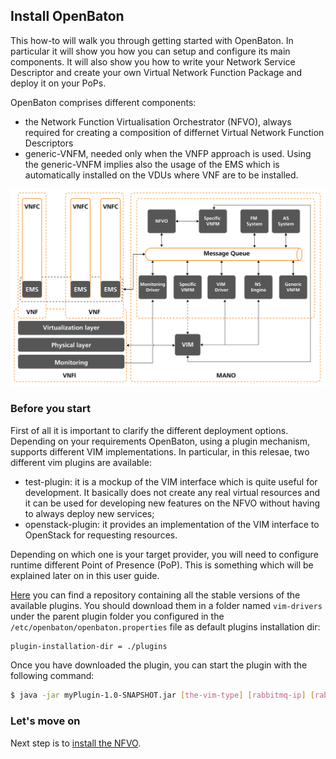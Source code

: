## Install OpenBaton

This how-to will walk you through getting started with OpenBaton. In particular it will show you how you can setup and configure its main components. It will also show you how to write your Network Service Descriptor and create your own Virtual Network Function Package and deploy it on your PoPs. 

OpenBaton comprises different components:

* the Network Function Virtualisation Orchestrator (NFVO), always required for creating a composition of differnet Virtual Network Function Descriptors
* generic-VNFM, needed only when the VNFP approach is used. Using the generic-VNFM implies also the usage of the EMS which is automatically installed on the VDUs where VNF are to be installed. 

![Setup architecture][install-architecture]


### Before you start 

First of all it is important to clarify the different deployment options. Depending on your requirements OpenBaton, using a plugin mechanism, supports different VIM implementations. In particular, in this relesae, two different vim plugins are available: 

* test-plugin: it is a mockup of the VIM interface which is quite useful for development. It basically does not create any real virtual resources and it can be used for developing new features on the NFVO without having to always deploy new services;
* openstack-plugin: it provides an implementation of the VIM interface to OpenStack for requesting resources. 

Depending on which one is your target provider, you will need to configure runtime different Point of Presence (PoP). This is something which will be explained later on in this user guide. 

[Here][plugins] you can find a repository containing all the stable versions of the available plugins. You should download them in a folder named `vim-drivers` under the parent plugin folder you configured in the `/etc/openbaton/openbaton.properties` file as default plugins installation dir:

```bash
plugin-installation-dir = ./plugins
```

Once you have downloaded the plugin, you can start the plugin with the following command: 

```bash
$ java -jar myPlugin-1.0-SNAPSHOT.jar [the-vim-type] [rabbitmq-ip] [rabbitmq-port] [n-of-consumers] [user] [password]
```




### Let's move on

Next step is to [install the NFVO][nfvo-installation].

[nfvo-installation]:nfvo-installation
[install-architecture]:images/install-architecture-rel.2.png
[plugins]: http://get.openbaton.org/plugins/stable/


<!---
 Script for open external links in a new tab
-->
<script type="text/javascript" charset="utf-8">
      // Creating custom :external selector
      $.expr[':'].external = function(obj){
          return !obj.href.match(/^mailto\:/)
                  && (obj.hostname != location.hostname);
      };
      $(function(){
        $('a:external').addClass('external');
        $(".external").attr('target','_blank');
      })
</script>
